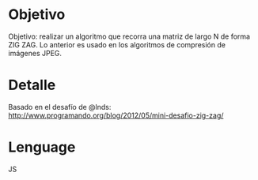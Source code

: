 Objetivo
========
Objetivo: realizar un algoritmo que recorra una matriz de largo N de forma ZIG ZAG. 
Lo anterior es usado en los algoritmos de compresión de imágenes JPEG.

Detalle
========
Basado en el desafío de @lnds: http://www.programando.org/blog/2012/05/mini-desafio-zig-zag/

Lenguage
========
JS
